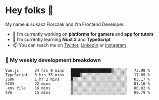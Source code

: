 # Hey folks 👋

My name is Łukasz Florczak and I'm Frontend Developer. 

- 🔭 I’m currently working on **platforms for gamers** and **app for tutors**
- 🌱 I’m currently learning **Nuxt 3** and **TypeScript**
- 📫 You can reach me on [Twitter](https://twitter.com/lukaszflorczak), [LinkedIn](https://pl.linkedin.com/in/lukasz-florczak) or [Instagram](https://instagram.com/lukaszflorczak)


### 🧮 My weekly development breakdown

<!--START_SECTION:waka-->

```text
Vue.js       24 hrs 9 mins   ██████████████████▒░░░░░░   73.90 %
TypeScript   5 hrs 35 mins   ████▒░░░░░░░░░░░░░░░░░░░░   17.09 %
JSON         1 hr 2 mins     ▓░░░░░░░░░░░░░░░░░░░░░░░░   03.17 %
SCSS         22 mins         ▒░░░░░░░░░░░░░░░░░░░░░░░░   01.16 %
.env file    16 mins         ▒░░░░░░░░░░░░░░░░░░░░░░░░   00.82 %
SVG          15 mins         ▒░░░░░░░░░░░░░░░░░░░░░░░░   00.79 %
```

<!--END_SECTION:waka-->

<!--
**lukaszflorczak/lukaszflorczak** is a ✨ _special_ ✨ repository because its `README.md` (this file) appears on your GitHub profile.

Here are some ideas to get you started:

- 🔭 I’m currently working on ...
- 🌱 I’m currently learning ...
- 👯 I’m looking to collaborate on ...
- 🤔 I’m looking for help with ...
- 💬 Ask me about ...
- 📫 How to reach me: ...
- 😄 Pronouns: ...
- ⚡ Fun fact: ...
-->
